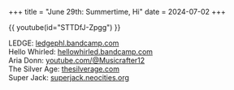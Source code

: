 +++
title = "June 29th: Summertime, Hi"
date = 2024-07-02
+++

{{ youtube(id="STTDfJ-Zpgg") }}

<!-- more -->

LEDGE: [ledgephl.bandcamp.com](https://ledgephl.bandcamp.com)<br>
Hello Whirled: [hellowhirled.bandcamp.com](https://hellowhirled.bandcamp.com)<br>
Aria Donn: [youtube.com/@Musicrafter12](https://youtube.com/@Musicrafter12)<br>
The Silver Age: [thesilverage.com](https://thesilverage.com)<br>
Super Jack: [superjack.neocities.org](https://superjack.neocities.org)
